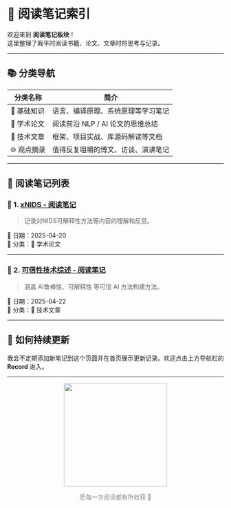 # 📖 阅读笔记索引

欢迎来到 **阅读笔记板块**！  
这里整理了我平时阅读书籍、论文、文章时的思考与记录。

---

## 📚 分类导航

| 分类名称       | 简介                                     |
|----------------|------------------------------------------|
| 🌱 基础知识     | 语言、编译原理、系统原理等学习笔记       |
| 🧠 学术论文     | 阅读前沿 NLP / AI 论文的思维总结         |
| 📘 技术文章     | 框架、项目实战、库源码解读等文档         |
| 🌐 观点摘录     | 值得反复咀嚼的博文、访谈、演讲笔记       |

---

## 📌 阅读笔记列表

### 📝 1. [xNIDS - 阅读笔记](./1.md)

> 记录对NIDS可解释性方法等内容的理解和反思。

📅 日期：2025-04-20  
📂 分类：🧠 学术论文

---

### 📝 2. [可信性技术综述 - 阅读笔记](./2.md)

> 涵盖 AI鲁棒性、可解释性 等可信 AI 方法构建方法。

📅 日期：2025-04-22  
📂 分类：📘 技术文章

---

## 🔖 如何持续更新

我会不定期添加新笔记到这个页面并在首页展示更新记录。欢迎点击上方导航栏的 **Record** 进入。

---

<div align="center">
  <img src="/assets/read.gif" width="240" />
  <p style="color: #888;">愿每一次阅读都有所收获 🧩</p>
</div>
